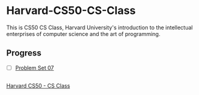 # Harvard-CS50-CS-Class
This is CS50 CS Class, Harvard University's introduction to the intellectual enterprises of computer science and the art of programming.

## Progress   
- [ ] [Problem Set 07](https://cs50.harvard.edu/x/2020/psets/7/)
            

##
[Harvard CS50 - CS Class](https://cs50.harvard.edu/x/2020/)
